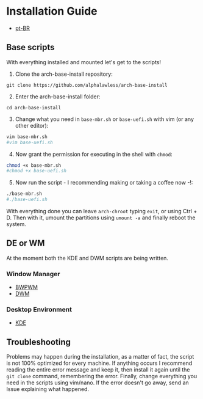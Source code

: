 # Installation Guide

- [pt-BR](./doc/INSTALL.md)

## Base scripts

With everything installed and mounted let's get to the scripts!

1. Clone the arch-base-install repository:

```
git clone https://github.com/alphalawless/arch-base-install
```

2. Enter the arch-base-install folder:

```
cd arch-base-install
```

3. Change what you need in `base-mbr.sh` or `base-uefi.sh` with vim (or any other editor):

```sh
vim base-mbr.sh
#vim base-uefi.sh
```

4. Now grant the permission for executing in the shell with `chmod`:

```sh
chmod +x base-mbr.sh
#chmod +x base-uefi.sh
```

5. Now run the script - I recommending making or taking a coffee now -!:

```sh
./base-mbr.sh
#./base-uefi.sh
```

With everything done you can leave `arch-chroot` typing `exit`, or using Ctrl + D. Then with it, umount the partitions using `umount -a` and finally reboot the system.

## DE or WM

At the moment both the KDE and DWM scripts are being written.

### Window Manager

- [BWPWM](./bspwm)
- [DWM](./dwm)

### Desktop Environment

- [KDE](./kde)

## Troubleshooting

Problems may happen during the installation, as a matter of fact, the script is not 100% optimized for every machine. If anything occurs I recommend reading the entire error message and keep it, then install it again until the `git clone` command, remembering the error. Finally, change everything you need in the scripts using vim/nano. If the error doesn't go away, send an Issue explaining what happened.

